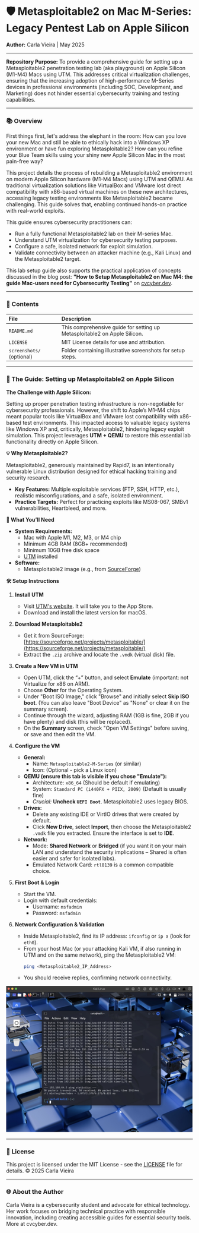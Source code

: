 # 🛡️ Metasploitable2 on Mac M-Series: Legacy Pentest Lab on Apple Silicon

**Author:** Carla Vieira | May 2025

---

**Repository Purpose:** To provide a comprehensive guide for setting up a Metasploitable2 penetration testing lab (aka playground) on Apple Silicon (M1-M4) Macs using UTM. This addresses critical virtualization challenges, ensuring that the increasing adoption of high-performance M-Series devices in professional environments (including SOC, Development, and Marketing) does not hinder essential cybersecurity training and testing capabilities.

---

### 📚 Overview

First things first, let's address the elephant in the room: How can you love your new Mac and still be able to ethically hack into a Windows XP environment or have fun exploring Metasploitable2? How can you refine your Blue Team skills using your shiny new Apple Silicon Mac in the most pain-free way?

This project details the process of rebuilding a Metasploitable2 environment on modern Apple Silicon hardware (M1-M4 Macs) using UTM and QEMU. As traditional virtualization solutions like VirtualBox and VMware lost direct compatibility with x86-based virtual machines on these new architectures, accessing legacy testing environments like Metasploitable2 became challenging. This guide solves that, enabling continued hands-on practice with real-world exploits.

This guide ensures cybersecurity practitioners can:
* Run a fully functional Metasploitable2 lab on their M-series Mac.
* Understand UTM virtualization for cybersecurity testing purposes.
* Configure a safe, isolated network for exploit simulation.
* Validate connectivity between an attacker machine (e.g., Kali Linux) and the Metasploitable2 target.

This lab setup guide also supports the practical application of concepts discussed in the blog post: **"How to Setup Metasploitable2 on Mac M4: the guide Mac-users need for Cybersecurity Testing"** on [cvcyber.dev](https://www.cvcyber.dev/portfolio-collections/my-portfolio/how-to-setup-metasploitable2-on-mac-m4-the-guide-mac-users-need-for-cybersecurity-testing).

---

### 📂 Contents

| File                      | Description                                                                 |
| :------------------------ | :-------------------------------------------------------------------------- |
| `README.md`               | This comprehensive guide for setting up Metasploitable2 on Apple Silicon. |
| `LICENSE`                 | MIT License details for use and attribution.                                |
| `screenshots/` (optional) | Folder containing illustrative screenshots for setup steps.                 |

---

### 🚀 The Guide: Setting up Metasploitable2 on Apple Silicon

**The Challenge with Apple Silicon:**

Setting up proper penetration testing infrastructure is non-negotiable for cybersecurity professionals. However, the shift to Apple’s M1–M4 chips meant popular tools like VirtualBox and VMware lost compatibility with x86-based test environments. This impacted access to valuable legacy systems like Windows XP and, critically, Metasploitable2, hindering legacy exploit simulation. This project leverages **UTM + QEMU** to restore this essential lab functionality directly on Apple Silicon.

**💡 Why Metasploitable2?**

Metasploitable2, generously maintained by Rapid7, is an intentionally vulnerable Linux distribution designed for ethical hacking training and security research.
* **Key Features:** Multiple exploitable services (FTP, SSH, HTTP, etc.), realistic misconfigurations, and a safe, isolated environment.
* **Practice Targets:** Perfect for practicing exploits like MS08-067, SMBv1 vulnerabilities, Heartbleed, and more.

**🧰 What You’ll Need**

* **System Requirements:**
    * Mac with Apple M1, M2, M3, or M4 chip
    * Minimum 4GB RAM (8GB+ recommended)
    * Minimum 10GB free disk space
    * [UTM](https://mac.getutm.app/) installed
* **Software:**
    * Metasploitable2 image (e.g., from [SourceForge](https://sourceforge.net/projects/metasploitable/))

**🛠️ Setup Instructions**

1.  **Install UTM**
    * Visit [UTM's website](https://mac.getutm.app/). It will take you to the App Store.
    * Download and install the latest version for macOS.
 
2.  **Download Metasploitable2**
    * Get it from SourceForge: [https://sourceforge.net/projects/metasploitable/](https://sourceforge.net/projects/metasploitable/)
    * Extract the `.zip` archive and locate the `.vmdk` (virtual disk) file.
3.  **Create a New VM in UTM**
    * Open UTM, click the “+” button, and select **Emulate** (important: not Virtualize for x86 on ARM).
    * Choose **Other** for the Operating System.
    * Under "Boot ISO Image," click "Browse" and initially select **Skip ISO boot**. (You can also leave "Boot Device" as "None" or clear it on the summary screen).
    * Continue through the wizard, adjusting RAM (1GB is fine, 2GB if you have plenty) and disk (this will be replaced).
    * On the **Summary** screen, check "Open VM Settings" before saving, or save and then edit the VM.
4.  **Configure the VM**
    * **General:**
        * Name: `Metasploitable2-M-Series` (or similar)
        * Icon: (Optional - pick a Linux icon)
    * **QEMU (ensure this tab is visible if you chose "Emulate"):**
        * Architecture: `x86_64` (Should be default if emulating)
        * System: `Standard PC (i440FX + PIIX, 2009)` (Default is usually fine)
        * *Crucial:* **Uncheck `UEFI Boot`**. Metasploitable2 uses legacy BIOS.
    * **Drives:**
        * Delete any existing IDE or VirtIO drives that were created by default.
        * Click **New Drive**, select **Import**, then choose the Metasploitable2 `.vmdk` file you extracted. Ensure the interface is set to **IDE**.
    * **Network:**
        * Mode: **Shared Network** or **Bridged** (if you want it on your main LAN and understand the security implications – Shared is often easier and safer for isolated labs).
        * Emulated Network Card: `rtl8139` is a common compatible choice.
5.  **First Boot & Login**
    * Start the VM.
    * Login with default credentials:
        * Username: `msfadmin`
        * Password: `msfadmin`
6.  **Network Configuration & Validation**
    * Inside Metasploitable2, find its IP address: `ifconfig` or `ip a` (look for `eth0`).
    * From your host Mac (or your attacking Kali VM, if also running in UTM and on the same network), ping the Metasploitable2 VM:
        ```bash
        ping <Metasploitable2_IP_Address>
        ```
    * You should receive replies, confirming network connectivity.

  ![Alt text](screenshots/BLOG2_8.jpg)

---

### 🔖 License

This project is licensed under the MIT License - see the [LICENSE](LICENSE) file for details.
© 2025 Carla Vieira

---

### 🌐 About the Author

Carla Vieira is a cybersecurity student and advocate for ethical technology. Her work focuses on bridging technical practice with responsible innovation, including creating accessible guides for essential security tools. More at cvcyber.dev.






